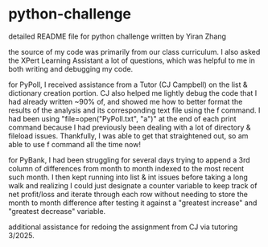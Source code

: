 # python-challenge
detailed README file for python challenge written by Yiran Zhang

the source of my code was primarily from our class curriculum. I also asked the XPert Learning Assistant a lot of questions, which was helpful to me in both writing and debugging my code.

for PyPoll, I received assistance from a Tutor (CJ Campbell) on the list & dictionary creation portion. CJ also helped me lightly debug the code that I had already written ~90% of, and showed me how to better format the results of the analysis and its corresponding text file using the f command. I had been using "file=open("PyPoll.txt", "a")" at the end of each print command because I had previously been dealing with a lot of directory & fileload issues. Thankfully, I was able to get that straightened out, so am able to use f command all the time now!

for PyBank, I had been struggling for several days trying to append a 3rd column of differences from month to month indexed to the most recent such month. I then kept running into list & int issues before taking a long walk and realizing I could just designate a counter variable to keep track of net profit/loss and iterate through each row without needing to store the month to month difference after testing it against a "greatest increase" and "greatest decrease" variable.

additional assistance for redoing the assignment from CJ via tutoring 3/2025.
